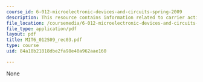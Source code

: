 ```yaml
---
course_id: 6-012-microelectronic-devices-and-circuits-spring-2009
description: This resource contains information related to carrier action.
file_location: /coursemedia/6-012-microelectronic-devices-and-circuits-spring-2009/84a18b21818dbe2fa98e40a962aae160_MIT6_012S09_rec03.pdf
file_type: application/pdf
layout: pdf
title: MIT6_012S09_rec03.pdf
type: course
uid: 84a18b21818dbe2fa98e40a962aae160

---
```

None
